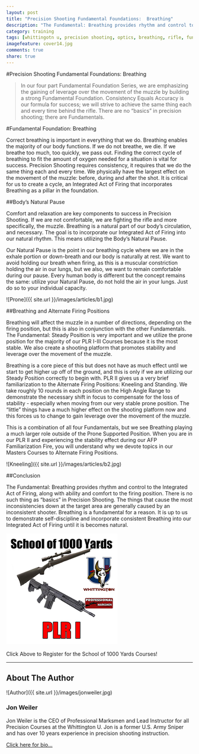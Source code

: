 ```yaml
---
layout: post
title: "Precision Shooting Fundamental Foundations:  Breathing"
description: "The Fundamental: Breathing provides rhythm and control to the Integrated Act of Firing, along with ability and comfort to firing position..."
category: training
tags: [whittingotn u, precision shooting, optics, breathing, rifle, fundamentals, jon weiler]
imagefeature: cover14.jpg
comments: true
share: true
---
```

#Precision Shooting Fundamental Foundations:  Breathing

>In our four part Fundamental Foundation Series, we are emphasizing the gaining of leverage over the movement of the muzzle by building a strong Fundamental Foundation.  Consistency Equals Accuracy is our formula for success; we will strive to achieve the same thing each and every time behind the rifle.  There are no “basics” in precision shooting; there are Fundamentals.

#Fundamental Foundation:  Breathing

Correct breathing is important in everything that we do.  Breathing enables the majority of our body functions.  If we do not breathe, we die.  If we breathe too much, too quickly, we pass out.  Finding the correct cycle of breathing to fit the amount of oxygen needed for a situation is vital for success.  Precision Shooting requires consistency, it requires that we do the same thing each and every time.  We physically have the largest effect on the movement of the muzzle: before, during and after the shot.  It is critical for us to create a cycle, an Integrated Act of Firing that incorporates Breathing as a pillar in the foundation.

##Body’s Natural Pause

Comfort and relaxation are key components to success in Precision Shooting.  If we are not comfortable, we are fighting the rifle and more specifically, the muzzle.  Breathing is a natural part of our body’s circulation, and necessary.  The goal is to incorporate our Integrated Act of Firing into our natural rhythm.  This means utilizing the Body’s Natural Pause.

Our Natural Pause is the point in our breathing cycle where we are in the exhale portion or down-breath and our body is naturally at rest.  We want to avoid holding our breath when firing, as this is a muscular constriction holding the air in our lungs, but we also, we want to remain comfortable during our pause.  Every human body is different but the concept remains the same:  utilize your Natural Pause, do not hold the air in your lungs.   Just do so to your individual capacity.

![Prone]({{ site.url }}/images/articles/b1.jpg)


##Breathing and Alternate Firing Positions

Breathing will affect the muzzle in a number of directions, depending on the firing position, but this is also in conjunction with the other Fundamentals.  The Fundamental: Steady Position is very important and we utilize the prone position for the majority of our PLR I-III Courses because it is the most stable.  We also create a shooting platform that promotes stability and leverage over the movement of the muzzle.

Breathing is a core piece of this but does not have as much effect until we start to get higher up off of the ground, and this is only if we are utilizing our Steady Position correctly to begin with.  PLR II gives us a very brief familiarization to the Alternate Firing Positions: Kneeling and Standing.  We take roughly 10 rounds in each position on the High Angle Range to demonstrate the necessary shift in focus to compensate for the loss of stability - especially when moving from our very stable prone position.  The “little” things have a much higher effect on the shooting platform now and this forces us to change to gain leverage over the movement of the muzzle.  

This is a combination of all four Fundamentals, but we see Breathing playing a much larger role outside of the Prone Supported Position.  When you are in our PLR II and experiencing the stability effect during our AFP Familiarization Fire, you will understand why we devote topics in our Masters Courses to Alternate Firing Positions.

![Kneeling]({{ site.url }}/images/articles/b2.jpg) 


##Conclusion

The Fundamental: Breathing provides rhythm and control to the Integrated Act of Firing, along with ability and comfort to the firing position.  There is no such thing as “basics” in Precision Shooting.  The things that cause the most inconsistencies down at the target area are generally caused by an inconsistent shooter.  Breathing is a fundamental for a reason.  It is up to us to demonstrate self-discipline and incorporate consistent Breathing into our Integrated Act of Firing until it is becomes natural.




<a href="http://nrawc.goemerchant-stores.com/School-of-1000-Yards_c_56.html" target="_blank">
<img src="/images/1000-1300.jpg" width="300" height="300" alt="WU School of 1000 Yards">
</a>

Click Above to Register for the School of 1000 Yards Courses!

______________________________________________________


## About The Author

![Author]({{ site.url }}/images/jonweiler.jpg)

### Jon Weiler 

Jon Weiler is the CEO of Professional Marksmen and Lead Instructor for all Precision Courses at the Whittington U.  Jon is a former U.S. Army Sniper and has over 10 years experience in precision shooting instruction.

[Click here for bio...](http://professionalmarksmen.com/jon_weiler/)
